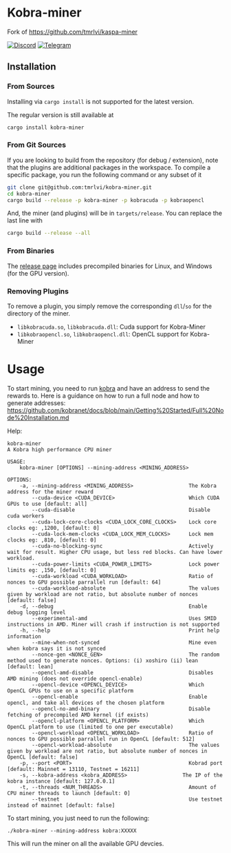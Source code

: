 # Kobra-miner
Fork of https://github.com/tmrlvi/kaspa-miner

[![Discord](https://discordapp.com/api/guilds/599153230659846165/embed.png)](https://discord.gg/kS3SK5F36R)
[![Telegram](https://img.shields.io/badge/Telegram-2CA5E0?style=for-the-badge&logo=telegram&logoColor=white)](https://t.me/kobraenglish)


## Installation
### From Sources
Installing via `cargo install` is not supported for the latest version.

The regular version is still available at
```sh
cargo install kobra-miner
```

### From Git Sources

If you are looking to build from the repository (for debug / extension), note that the plugins are additional
packages in the workspace. To compile a specific package, you run the following command or any subset of it

```sh
git clone git@github.com:tmrlvi/kobra-miner.git
cd kobra-miner
cargo build --release -p kobra-miner -p kobracuda -p kobraopencl
```
And, the miner (and plugins) will be in `targets/release`. You can replace the last line with
```sh
cargo build --release --all
```

### From Binaries
The [release page](https://github.com/tmrlvi/kobra-miner/releases) includes precompiled binaries for Linux, and Windows (for the GPU version).

### Removing Plugins
To remove a plugin, you simply remove the corresponding `dll`/`so` for the directory of the miner. 

* `libkobracuda.so`, `libkobracuda.dll`: Cuda support for Kobra-Miner
* `libkobraopencl.so`, `libkobraopencl.dll`: OpenCL support for Kobra-Miner

# Usage
To start mining, you need to run [kobra](https://github.com/kobradag/kobrad) and have an address to send the rewards to.
Here is a guidance on how to run a full node and how to generate addresses: https://github.com/kobranet/docs/blob/main/Getting%20Started/Full%20Node%20Installation.md

Help:
```
kobra-miner 
A Kobra high performance CPU miner

USAGE:
    kobra-miner [OPTIONS] --mining-address <MINING_ADDRESS>

OPTIONS:
    -a, --mining-address <MINING_ADDRESS>                  The Kobra address for the miner reward
        --cuda-device <CUDA_DEVICE>                        Which CUDA GPUs to use [default: all]
        --cuda-disable                                     Disable cuda workers
        --cuda-lock-core-clocks <CUDA_LOCK_CORE_CLOCKS>    Lock core clocks eg: ,1200, [default: 0]
        --cuda-lock-mem-clocks <CUDA_LOCK_MEM_CLOCKS>      Lock mem clocks eg: ,810, [default: 0]
        --cuda-no-blocking-sync                            Actively wait for result. Higher CPU usage, but less red blocks. Can have lower workload.
        --cuda-power-limits <CUDA_POWER_LIMITS>            Lock power limits eg: ,150, [default: 0]
        --cuda-workload <CUDA_WORKLOAD>                    Ratio of nonces to GPU possible parrallel run [default: 64]
        --cuda-workload-absolute                           The values given by workload are not ratio, but absolute number of nonces [default: false]
    -d, --debug                                            Enable debug logging level
        --experimental-amd                                 Uses SMID instructions in AMD. Miner will crash if instruction is not supported
    -h, --help                                             Print help information
        --mine-when-not-synced                             Mine even when kobra says it is not synced
        --nonce-gen <NONCE_GEN>                            The random method used to generate nonces. Options: (i) xoshiro (ii) lean [default: lean]
        --opencl-amd-disable                               Disables AMD mining (does not override opencl-enable)
        --opencl-device <OPENCL_DEVICE>                    Which OpenCL GPUs to use on a specific platform
        --opencl-enable                                    Enable opencl, and take all devices of the chosen platform
        --opencl-no-amd-binary                             Disable fetching of precompiled AMD kernel (if exists)
        --opencl-platform <OPENCL_PLATFORM>                Which OpenCL platform to use (limited to one per executable)
        --opencl-workload <OPENCL_WORKLOAD>                Ratio of nonces to GPU possible parrallel run in OpenCL [default: 512]
        --opencl-workload-absolute                         The values given by workload are not ratio, but absolute number of nonces in OpenCL [default: false]
    -p, --port <PORT>                                      Kobrad port [default: Mainnet = 13110, Testnet = 16211]
    -s, --kobra-address <kobra_ADDRESS>                  The IP of the kobra instance [default: 127.0.0.1]
    -t, --threads <NUM_THREADS>                            Amount of CPU miner threads to launch [default: 0]
        --testnet                                          Use testnet instead of mainnet [default: false]
```

To start mining, you just need to run the following:

`./kobra-miner --mining-address kobra:XXXXX`

This will run the miner on all the available GPU devcies.
